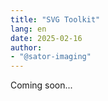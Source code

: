 ```yaml
---
title: "SVG Toolkit"
lang: en
date: 2025-02-16
author:
- "@sator-imaging"
---
```



Coming soon...
